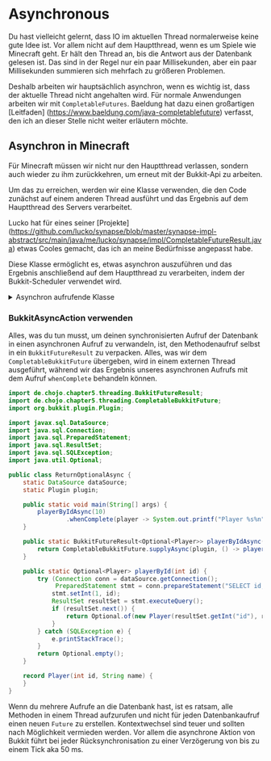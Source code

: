 # Asynchronous

Du hast vielleicht gelernt, dass IO im aktuellen Thread normalerweise keine gute Idee ist.
Vor allem nicht auf dem Hauptthread, wenn es um Spiele wie Minecraft geht.
Er hält den Thread an, bis die Antwort aus der Datenbank gelesen ist.
Das sind in der Regel nur ein paar Millisekunden, aber ein paar Millisekunden summieren sich mehrfach zu größeren Problemen.

Deshalb arbeiten wir hauptsächlich asynchron, wenn es wichtig ist, dass der aktuelle Thread nicht angehalten wird.
Für normale Anwendungen arbeiten wir mit `CompletableFutures`.
Baeldung hat dazu einen großartigen [Leitfaden] (https://www.baeldung.com/java-completablefuture) verfasst, den ich an dieser Stelle nicht weiter erläutern möchte.

## Asynchron in Minecraft

Für Minecraft müssen wir nicht nur den Hauptthread verlassen, sondern auch wieder zu ihm zurückkehren, um erneut mit der Bukkit-Api zu arbeiten.

Um das zu erreichen, werden wir eine Klasse verwenden, die den Code zunächst auf einem anderen Thread ausführt und das Ergebnis auf dem Hauptthread des Servers verarbeitet.

Lucko hat für eines seiner [Projekte] (https://github.com/lucko/synapse/blob/master/synapse-impl-abstract/src/main/java/me/lucko/synapse/impl/CompletableFutureResult.java) etwas Cooles gemacht, das ich an meine Bedürfnisse angepasst habe.

Diese Klasse ermöglicht es, etwas asynchron auszuführen und das Ergebnis anschließend auf dem Hauptthread zu verarbeiten, indem der Bukkit-Scheduler verwendet wird.

<Details>
<summary>Asynchron aufrufende Klasse</summary>

```java
import org.bukkit.plugin.Plugin;
import org.jetbrains.annotations.NotNull;
import org.jetbrains.annotations.Nullable; import org.jetbrains.annotations.NotNull;

import java.util.concurrent.CompletableFuture;
import java.util.concurrent.Executor;
import java.util.function.Consumer;
import java.util.function.Function;
import java.util.logging.Level;

// stolz geklaut von https://github.com/lucko/synapse/tree/master
public class BukkitFutureResult<T> {
    private final Plugin plugin;
    private final CompletableFuture<T> future;

    private BukkitFutureResult(Plugin plugin, CompletableFuture<T> future) {
        this.plugin = plugin;
        this.future = future;
    }

    public static <T> BukkitFutureResult<T> of(Plugin plugin, CompletableFuture<T> future) {
        return new BukkitFutureResult<>(plugin, future);
    }

    public void whenComplete(@NotNull Consumer<? super T> callback) {
        whenComplete(plugin, callback);
    }

    public void whenComplete(@NotNull Consumer<? super T> callback, Consumer<Throwable> throwable) {
        whenComplete(plugin, callback, throwable);
    }

    public void whenComplete(@NotNull Plugin plugin, @NotNull Consumer<? super T> callback, Consumer<Throwable> throwableConsumer) {
        var executor = (Executor) r -> plugin.getServer().getScheduler().runTask(plugin, r);
        this.future.thenAcceptAsync(callback, executor).exceptionally(throwable -> {
            throwableConsumer.accept(throwable);
            return null;
        });
    }

    public void whenComplete(@NotNull Plugin plugin, @NotNull Consumer<? super T> callback) {
        whenComplete(plugin, callback, throwable ->
                plugin.getLogger().log(Level.SEVERE, "Exception in Future Result", throwable));
    }

    public @Nullable T join() {
        return this.future.join();
    }

    public @NotNull CompletableFuture<T> asFuture() {
        return this.future.thenApply(Function.identity());
    }
}
```

```java
import org.bukkit.plugin.Plugin;

import java.util.concurrent.CompletableFuture;
import java.util.concurrent.Executor;
import java.util.function.Supplier;

public class CompletableBukkitFuture {
    public static <T> BukkitFutureResult<T> supplyAsync(Plugin plugin, Supplier<T> supplier) {
        return BukkitFutureResult.of(plugin, CompletableFuture.supplyAsync(supplier));
    }

    public static <T> BukkitFutureResult<T> supplyAsync(Plugin plugin, Supplier<T> supplier, Executor executor) {
        return BukkitFutureResult.of(plugin, CompletableFuture.supplyAsync(supplier, executor));
    }

    public static BukkitFutureResult<Void> runAsync(Plugin plugin, Runnable supplier) {
        return BukkitFutureResult.of(plugin, CompletableFuture.runAsync(supplier));
    }

    public static BukkitFutureResult<Void> runAsync(Plugin plugin, Runnable supplier, Executor executor) {
        return BukkitFutureResult.of(plugin, CompletableFuture.runAsync(supplier, executor));
    }
}
```

</details>

### BukkitAsyncAction verwenden

Alles, was du tun musst, um deinen synchronisierten Aufruf der Datenbank in einen asynchronen Aufruf zu verwandeln, ist, den Methodenaufruf selbst in ein `BukkitFutureResult` zu verpacken.
Alles, was wir dem `CompletableBukkitFuture` übergeben, wird in einem externen Thread ausgeführt, während wir das Ergebnis unseres asynchronen Aufrufs mit dem Aufruf `whenComplete` behandeln können.

```java
import de.chojo.chapter5.threading.BukkitFutureResult;
import de.chojo.chapter5.threading.CompletableBukkitFuture;
import org.bukkit.plugin.Plugin;

import javax.sql.DataSource;
import java.sql.Connection;
import java.sql.PreparedStatement;
import java.sql.ResultSet;
import java.sql.SQLException;
import java.util.Optional;

public class ReturnOptionalAsync {
    static DataSource dataSource;
    static Plugin plugin;

    public static void main(String[] args) {
        playerByIdAsync(10)
                .whenComplete(player -> System.out.printf("Player %s%n", player));
    }

    public static BukkitFutureResult<Optional<Player>> playerByIdAsync(int id) {
        return CompletableBukkitFuture.supplyAsync(plugin, () -> playerById(id));
    }

    public static Optional<Player> playerById(int id) {
        try (Connection conn = dataSource.getConnection();
             PreparedStatement stmt = conn.prepareStatement("SELECT id, player_name FROM player WHERE id = ?")) {
            stmt.setInt(1, id);
            ResultSet resultSet = stmt.executeQuery();
            if (resultSet.next()) {
                return Optional.of(new Player(resultSet.getInt("id"), resultSet.getString("player_name")));
            }
        } catch (SQLException e) {
            e.printStackTrace();
        }
        return Optional.empty();
    }

    record Player(int id, String name) {
    }
}
```

Wenn du mehrere Aufrufe an die Datenbank hast, ist es ratsam, alle Methoden in einem Thread aufzurufen und nicht für jeden Datenbankaufruf einen neuen `Future` zu erstellen.
Kontextwechsel sind teuer und sollten nach Möglichkeit vermieden werden.
Vor allem die asynchrone Aktion von Bukkit führt bei jeder Rücksynchronisation zu einer Verzögerung von bis zu einem Tick aka 50 ms.
